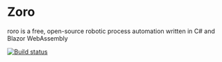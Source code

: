 # Zoro
roro is a free, open-source robotic process automation written in C# and Blazor WebAssembly

[![Build status](https://ci.appveyor.com/api/projects/status/y21t2m0o8b59iaoj?svg=true)](https://ci.appveyor.com/project/arviedelgado/roro)
